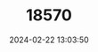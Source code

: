 ---
title: "18570"
category: "Pseudomys nanus"
draft: false
date: 2024-02-22 13:03:50
languages:
  Australian languages: ["Moolpoo"]
  English: ["Western Chestnut Mouse"]
---